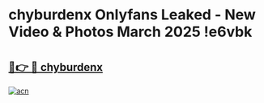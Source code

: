 # chyburdenx Onlyfans Leaked - New Video & Photos March 2025 !e6vbk

# <h2><a href="https://uu9l2t.iuczelnia.edu.pl?title=chyburdenx&ref=e6vbk">🔗👉 🔴 chyburdenx</a></h2>

[![acn](https://github.com/user-attachments/assets/0f9c940e-d8b0-45ae-aac7-cd30a18b3e1c)](https://uu9l2t.iuczelnia.edu.pl?title=chyburdenx&ref=e6vbk)


